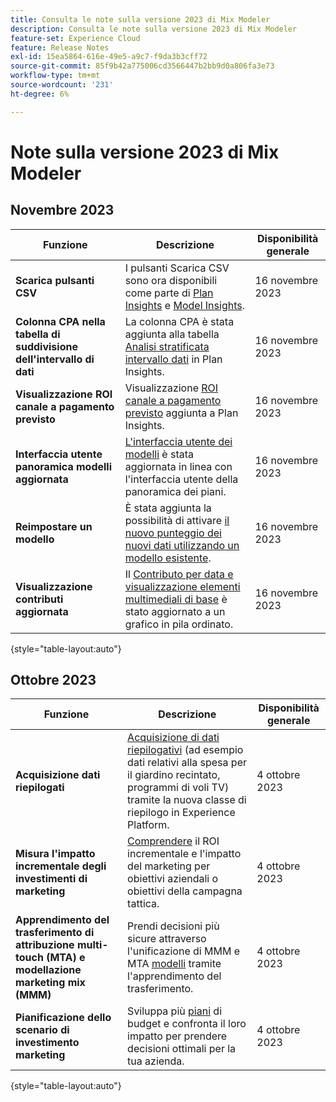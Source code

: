 ```yaml
---
title: Consulta le note sulla versione 2023 di Mix Modeler
description: Consulta le note sulla versione 2023 di Mix Modeler
feature-set: Experience Cloud
feature: Release Notes
exl-id: 15ea5864-616e-49e5-a9c7-f9da3b3cff72
source-git-commit: 85f9b42a775006cd3566447b2bb9d0a806fa3e73
workflow-type: tm+mt
source-wordcount: '231'
ht-degree: 6%

---
```


# Note sulla versione 2023 di Mix Modeler

## Novembre 2023


| Funzione | Descrizione | Disponibilità generale |
|---|---|---|
| **Scarica pulsanti CSV** | I pulsanti Scarica CSV sono ora disponibili come parte di [Plan Insights](../plans/build.md) e [Model Insights](../models/insights.md#model-insights). | 16 novembre 2023 |
| **Colonna CPA nella tabella di suddivisione dell&#39;intervallo di dati** | La colonna CPA è stata aggiunta alla tabella [Analisi stratificata intervallo dati](../plans/build.md) in Plan Insights. | 16 novembre 2023 |
| **Visualizzazione ROI canale a pagamento previsto** | Visualizzazione [ROI canale a pagamento previsto](../plans/build.md) aggiunta a Plan Insights. | 16 novembre 2023 |
| **Interfaccia utente panoramica modelli aggiornata** | [L&#39;interfaccia utente dei modelli](../models/overview.md) è stata aggiornata in linea con l&#39;interfaccia utente della panoramica dei piani. | 16 novembre 2023 |
| **Reimpostare un modello** | È stata aggiunta la possibilità di attivare [il nuovo punteggio dei nuovi dati utilizzando un modello esistente](../models/overview.md#rescore). | 16 novembre 2023 |
| **Visualizzazione contributi aggiornata** | Il [Contributo per data e visualizzazione elementi multimediali di base](../models/insights.md#model-insights) è stato aggiornato a un grafico in pila ordinato. | 16 novembre 2023 |

{style="table-layout:auto"}


## Ottobre 2023

| Funzione | Descrizione | Disponibilità generale |
|---|---|---|
| **Acquisizione dati riepilogati** | [Acquisizione di dati riepilogativi](../ingest-data/overview.md) (ad esempio dati relativi alla spesa per il giardino recintato, programmi di voli TV) tramite la nuova classe di riepilogo in Experience Platform. | 4 ottobre 2023 |
| **Misura l&#39;impatto incrementale degli investimenti di marketing** | [Comprendere](../dashboard/overview.md) il ROI incrementale e l&#39;impatto del marketing per obiettivi aziendali o obiettivi della campagna tattica. | 4 ottobre 2023 |
| **Apprendimento del trasferimento di attribuzione multi-touch (MTA) e modellazione marketing mix (MMM)** | Prendi decisioni più sicure attraverso l&#39;unificazione di MMM e MTA [modelli](../models/overview.md) tramite l&#39;apprendimento del trasferimento. | 4 ottobre 2023 |
| **Pianificazione dello scenario di investimento marketing** | Sviluppa più [piani](../plans/overview.md) di budget e confronta il loro impatto per prendere decisioni ottimali per la tua azienda. | 4 ottobre 2023 |

{style="table-layout:auto"}
